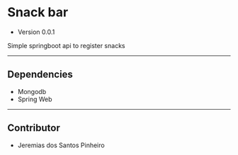 # Snack bar

- Version 0.0.1 

Simple springboot api to register snacks

---
## Dependencies

- Mongodb
- Spring Web

---
## Contributor

- Jeremias dos Santos Pinheiro
